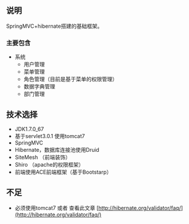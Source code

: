 ## 说明
SpringMVC+hibernate搭建的基础框架。

### 主要包含
* 系统
	* 用户管理
	* 菜单管理
	* 角色管理（目前是基于菜单的权限管理）
	* 数据字典管理
	* 部门管理
	
## 技术选择
- JDK1.7.0_67
- 基于servlet3.0.1 使用tomcat7
- SpringMVC
- Hibernate，数据库连接池使用Druid
- SiteMesh （前端装饰）
- Shiro （apache的权限框架）
- 前端使用ACE前端框架（基于Bootstarp）

## 不足
- 必须使用tomcat7 或者 查看此文章 [http://hibernate.org/validator/faq/](http://hibernate.org/validator/faq/)